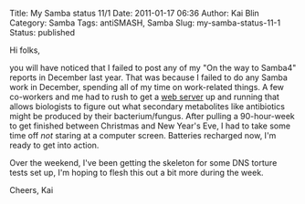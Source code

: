 Title: My Samba status 11/1
Date: 2011-01-17 06:36
Author: Kai Blin
Category: Samba
Tags: antiSMASH, Samba
Slug: my-samba-status-11-1
Status: published

Hi folks,

you will have noticed that I failed to post any of my "On the way to
Samba4" reports in December last year. That was because I failed to do
any Samba work in December, spending all of my time on work-related
things. A few co-workers and me had to rush to get a [web
server](http://antismash.secondarymetabolites.org/) up and running that
allows biologists to figure out what secondary metabolites like
antibiotics might be produced by their bacterium/fungus. After pulling a
90-hour-week to get finished between Christmas and New Year's Eve, I had
to take some time off _not_
staring at a computer screen. Batteries recharged now, I'm ready to get
into action.

Over the weekend, I've been getting the skeleton for some DNS torture
tests set up, I'm hoping to flesh this out a bit more during the week.

Cheers,
Kai
